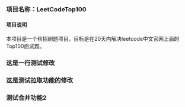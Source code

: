 ﻿### 项目名称：LeetCodeTop100
#### 项目说明
本项目是一个秋招刷题项目，目标是在20天内解决leetcode中文官网上面的Top100面试题。
### 这是一行测试修改
### 这是测试拉取功能的修改
### 测试合并功能2